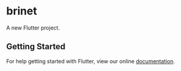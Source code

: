 # brinet

A new Flutter project.

## Getting Started

For help getting started with Flutter, view our online
[documentation](https://flutter.io/).
